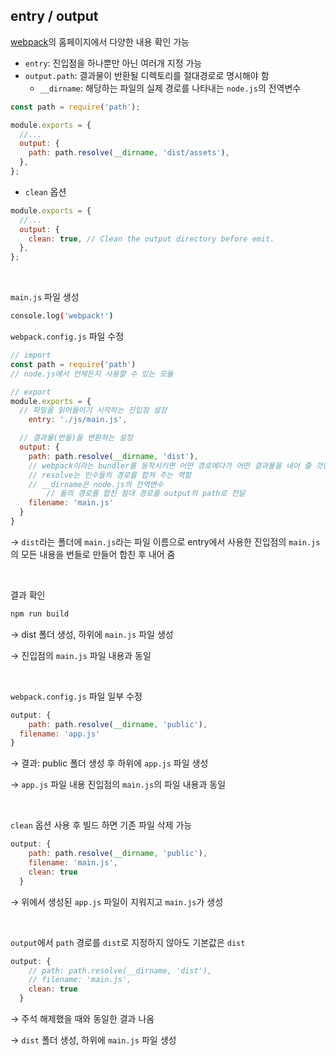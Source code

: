 ## entry / output
[webpack](https://webpack.js.org/configuration/entry-context/)의 홈페이지에서 다양한 내용 확인 가능

- `entry`: 진입점을 하나뿐만 아닌 여러개 지정 가능
- `output.path`: 결과물이 반환될 디렉토리를 절대경로로 명시해야 함
    - `__dirname`: 해당하는 파일의 실제 경로를 나타내는 `node.js`의 전역변수

```jsx
const path = require('path');

module.exports = {
  //...
  output: {
    path: path.resolve(__dirname, 'dist/assets'),
  },
};
```

- `clean` 옵션

```jsx
module.exports = {
  //...
  output: {
    clean: true, // Clean the output directory before emit.
  },
};
```
<br/>

`main.js` 파일 생성

```bash
console.log('webpack!')
```

`webpack.config.js` 파일 수정

```jsx
// import
const path = require('path')
// node.js에서 언제든지 사용할 수 있는 모듈

// export
module.exports = {
  // 파일을 읽어들이기 시작하는 진입점 설정
	entry: './js/main.js',

  // 결과물(번들)을 변환하는 설정
  output: {
    path: path.resolve(__dirname, 'dist'), 
    // webpack이라는 bundler를 동작시키면 어떤 경로에다가 어떤 결과물을 내어 줄 것인가
    // resolve는 인수들의 경로를 합쳐 주는 역할
    // __dirname은 node.js의 전역변수
		// 둘의 경로를 합친 절대 경로를 output의 path로 전달
    filename: 'main.js'
  }
}
```

→ `dist`라는 폴더에 `main.js`라는 파일 이름으로 entry에서 사용한 진입점의 `main.js`의 모든 내용을 번들로 만들어 합친 후 내어 줌

<br/>

결과 확인

```bash
npm run build
```

→ dist 폴더 생성, 하위에 `main.js` 파일 생성

→ 진입점의 `main.js` 파일 내용과 동일

<br/>

`webpack.config.js` 파일 일부 수정

```jsx
output: {
	path: path.resolve(__dirname, 'public'), 
  filename: 'app.js'
}
```

→ 결과: public 폴더 생성 후 하위에 `app.js` 파일 생성

→ `app.js` 파일 내용 진입점의 `main.js`의 파일 내용과 동일

<br/>

`clean` 옵션 사용 후 빌드 하면 기존 파일 삭제 가능

```jsx
output: {
    path: path.resolve(__dirname, 'public'), 
    filename: 'main.js',
    clean: true
  }
```

→ 위에서 생성된 `app.js` 파일이 지워지고 `main.js`가 생성

<br/>

`output`에서 `path` 경로를 `dist`로 지정하지 않아도 기본값은 `dist`

```jsx
output: {
    // path: path.resolve(__dirname, 'dist'), 
    // filename: 'main.js',
    clean: true
  }
```

→ 주석 해제했을 때와 동일한 결과 나옴

→ `dist` 폴더 생성, 하위에 `main.js` 파일 생성